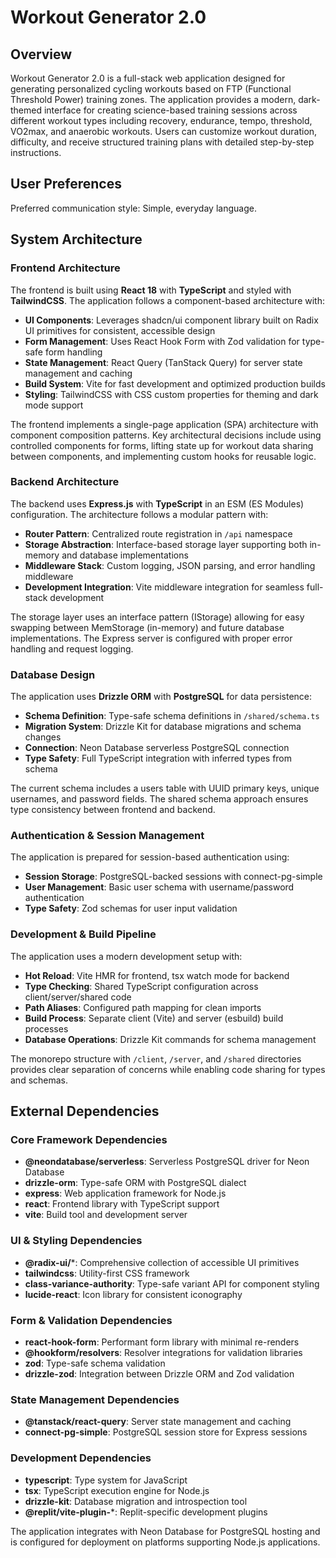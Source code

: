 # Workout Generator 2.0

## Overview

Workout Generator 2.0 is a full-stack web application designed for generating personalized cycling workouts based on FTP (Functional Threshold Power) training zones. The application provides a modern, dark-themed interface for creating science-based training sessions across different workout types including recovery, endurance, tempo, threshold, VO2max, and anaerobic workouts. Users can customize workout duration, difficulty, and receive structured training plans with detailed step-by-step instructions.

## User Preferences

Preferred communication style: Simple, everyday language.

## System Architecture

### Frontend Architecture
The frontend is built using **React 18** with **TypeScript** and styled with **TailwindCSS**. The application follows a component-based architecture with:

- **UI Components**: Leverages shadcn/ui component library built on Radix UI primitives for consistent, accessible design
- **Form Management**: Uses React Hook Form with Zod validation for type-safe form handling
- **State Management**: React Query (TanStack Query) for server state management and caching
- **Build System**: Vite for fast development and optimized production builds
- **Styling**: TailwindCSS with CSS custom properties for theming and dark mode support

The frontend implements a single-page application (SPA) architecture with component composition patterns. Key architectural decisions include using controlled components for forms, lifting state up for workout data sharing between components, and implementing custom hooks for reusable logic.

### Backend Architecture
The backend uses **Express.js** with **TypeScript** in an ESM (ES Modules) configuration. The architecture follows a modular pattern with:

- **Router Pattern**: Centralized route registration in `/api` namespace
- **Storage Abstraction**: Interface-based storage layer supporting both in-memory and database implementations
- **Middleware Stack**: Custom logging, JSON parsing, and error handling middleware
- **Development Integration**: Vite middleware integration for seamless full-stack development

The storage layer uses an interface pattern (IStorage) allowing for easy swapping between MemStorage (in-memory) and future database implementations. The Express server is configured with proper error handling and request logging.

### Database Design
The application uses **Drizzle ORM** with **PostgreSQL** for data persistence:

- **Schema Definition**: Type-safe schema definitions in `/shared/schema.ts`
- **Migration System**: Drizzle Kit for database migrations and schema changes
- **Connection**: Neon Database serverless PostgreSQL connection
- **Type Safety**: Full TypeScript integration with inferred types from schema

The current schema includes a users table with UUID primary keys, unique usernames, and password fields. The shared schema approach ensures type consistency between frontend and backend.

### Authentication & Session Management
The application is prepared for session-based authentication using:

- **Session Storage**: PostgreSQL-backed sessions with connect-pg-simple
- **User Management**: Basic user schema with username/password authentication
- **Type Safety**: Zod schemas for user input validation

### Development & Build Pipeline
The application uses a modern development setup with:

- **Hot Reload**: Vite HMR for frontend, tsx watch mode for backend
- **Type Checking**: Shared TypeScript configuration across client/server/shared code
- **Path Aliases**: Configured path mapping for clean imports
- **Build Process**: Separate client (Vite) and server (esbuild) build processes
- **Database Operations**: Drizzle Kit commands for schema management

The monorepo structure with `/client`, `/server`, and `/shared` directories provides clear separation of concerns while enabling code sharing for types and schemas.

## External Dependencies

### Core Framework Dependencies
- **@neondatabase/serverless**: Serverless PostgreSQL driver for Neon Database
- **drizzle-orm**: Type-safe ORM with PostgreSQL dialect
- **express**: Web application framework for Node.js
- **react**: Frontend library with TypeScript support
- **vite**: Build tool and development server

### UI & Styling Dependencies
- **@radix-ui/***: Comprehensive collection of accessible UI primitives
- **tailwindcss**: Utility-first CSS framework
- **class-variance-authority**: Type-safe variant API for component styling
- **lucide-react**: Icon library for consistent iconography

### Form & Validation Dependencies
- **react-hook-form**: Performant form library with minimal re-renders
- **@hookform/resolvers**: Resolver integrations for validation libraries
- **zod**: Type-safe schema validation
- **drizzle-zod**: Integration between Drizzle ORM and Zod validation

### State Management Dependencies
- **@tanstack/react-query**: Server state management and caching
- **connect-pg-simple**: PostgreSQL session store for Express sessions

### Development Dependencies
- **typescript**: Type system for JavaScript
- **tsx**: TypeScript execution engine for Node.js
- **drizzle-kit**: Database migration and introspection tool
- **@replit/vite-plugin-***: Replit-specific development plugins

The application integrates with Neon Database for PostgreSQL hosting and is configured for deployment on platforms supporting Node.js applications.